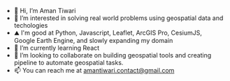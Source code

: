 - 👋 Hi, I’m Aman Tiwari
- 👀 I’m interested in solving real world problems using geospatial data and techologies
- ⛰️ I'm good at Python, Javascript, Leaflet, ArcGIS Pro, CesiumJS, Google Earth Engine, and slowly expanding my domain
- 🌱 I’m currently learning React
- 💞️ I’m looking to collaborate on building geospatial tools and creating pipeline to automate geospatial tasks.
- 📫 You can reach me at amantiwari.contact@gmail.com


